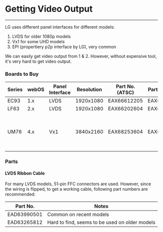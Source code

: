 # Getting Video Output

---

LG uses different panel interfaces for different models:

1. LVDS for older 1080p models
2. Vx1 for some UHD models
3. EPI (propertiery p2p interface by LG), very common

We can easily get video output from 1 & 2. However, without expensive tool, it's very hard to get video output.

### Boards to Buy

| Series | webOS | Panel Interface | Resolution | Part No. (ATSC) | Part No. (DVB) | Notes                                      |
|--------|-------|-----------------|------------|-----------------|----------------|--------------------------------------------|
| EC93   | 1.x   | LVDS            | 1920x1080  | EAX66612205     | EAX65612205    |                                            |
| LF63   | 2.x   | LVDS            | 1920x1080  | EAX66202604     | EAX66202603    |                                            |
| UM76   | 4.x   | Vx1             | 3840x2160  | EAX68253604     | EAX68253604    | Vx1 interface only available for 75" model |

### Parts

#### LVDS Ribbon Cable

For many LVDS models, 51-pin FFC connectors are used. However, since the wiring is flipped, to get a working cable,
following part numbers are recommended:

| Part No.    | Notes                                          |
|-------------|------------------------------------------------|
| EAD63990501 | Common on recent models                        |
| EAD63265812 | Hard to find, seems to be used on older models |